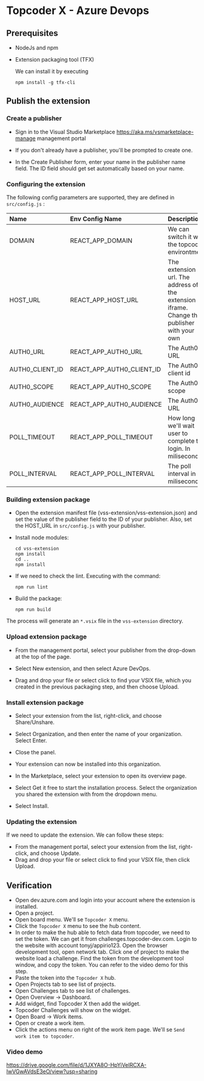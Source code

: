 # Topcoder X - Azure Devops

## Prerequisites
- NodeJs and npm
- Extension packaging tool (TFX)
    
    We can install it by executing
    ```
    npm install -g tfx-cli
    ```

## Publish the extension

### Create a publisher

- Sign in to the Visual Studio Marketplace https://aka.ms/vsmarketplace-manage management portal

- If you don't already have a publisher, you'll be prompted to create one.

- In the Create Publisher form, enter your name in the publisher name field. The ID field should get set automatically based on your name.

### Configuring the extension

The following config parameters are supported, they are defined in `src/config.js` :

| Name | Env Config Name | Description | Default |
| :------------------------------------- | :---------------------------------------- | :------------------------------ | :------------------------------ |
| DOMAIN | REACT_APP_DOMAIN                                  | We can switch it with the topcoder environtment | `topcoder-dev.com`                              |
| HOST_URL | REACT_APP_HOST_URL | The extension url. The address of the extension iframe. Change the publisher with your own | `https://{publisher}.gallerycdn.vsassets.io` |
| AUTH0_URL | REACT_APP_AUTH0_URL | The Auth0 URL | `https://topcoder-dev.auth0.com/oauth` |
| AUTH0_CLIENT_ID | REACT_APP_AUTH0_CLIENT_ID | The Auth0 client id |  |
| AUTH0_SCOPE | REACT_APP_AUTH0_SCOPE | The Auth0 scope | `openid profile offline_access` |
| AUTH0_AUDIENCE | REACT_APP_AUTH0_AUDIENCE | The Auth0 URL | `https://api.topcoder.com/` |
| POLL_TIMEOUT | REACT_APP_POLL_TIMEOUT | How long we'll wait user to complete the login. In milisecond. | `5 * 60 * 1000 // 5 mins` |
| POLL_INTERVAL | REACT_APP_POLL_INTERVAL | The poll interval in milisecond | `10 * 1000 // 10 seconds` |

### Building extension package

- Open the extension manifest file (vss-extension/vss-extension.json) and set the value of the publisher field to the ID of your publisher. Also, set the HOST_URL in `src/config.js` with your publisher.

- Install node modules:
    ```
    cd vss-extension
    npm install
    cd ..
    npm install
    ```

- If we need to check the lint. Executing with the command:
    ```
    npm run lint
    ```

- Build the package:
    ```
    npm run build
    ```

The process will generate an `*.vsix` file in the `vss-extension` directory.

### Upload extension package

- From the management portal, select your publisher from the drop-down at the top of the page.

- Select New extension, and then select Azure DevOps.

- Drag and drop your file or select click to find your VSIX file, which you created in the previous packaging step, and then choose Upload.


### Install extension package

- Select your extension from the list, right-click, and choose Share/Unshare.

- Select Organization, and then enter the name of your organization. Select Enter.

- Close the panel.

- Your extension can now be installed into this organization.

- In the Marketplace, select your extension to open its overview page.

- Select Get it free to start the installation process. Select the organization you shared the extension with from the dropdown menu.

- Select Install.

### Updating the extension

If we need to update the extension. We can follow these steps:

- From the management portal, select your extension from the list, right-click, and choose Update.
- Drag and drop your file or select click to find your VSIX file, then click Upload.


## Verification

- Open dev.azure.com and login into your account where the extension is installed.
- Open a project. 
- Open board menu. We'll se `Topcoder X` menu.
- Click the `Topcoder X` menu to see the hub content.
- In order to make the hub able to fetch data from topcoder, we need to set the token. We can get it from challenges.topcoder-dev.com. Login to the website with account tonyj/appirio123. Open the browser development tool, open network tab. Click one of project to make the website load a challenge. Find the token from the development tool window, and copy the token. You can refer to the video demo for this step.
- Paste the token into the `Topcoder X` hub.
- Open Projects tab to see list of projects.
- Open Challenges tab to see list of challenges.
- Open Overview -> Dashboard.
- Add widget, find Topcoder X then add the widget.
- Topcoder Challenges will show on the widget.
- Open Board -> Work items.
- Open or create a work item.
- Click the actions menu on right of the work item page. We'll se `Send work item to topcoder`.

### Video demo

https://drive.google.com/file/d/1JXYA8O-HpYiVelRCXA-IwVGwAVdsE3eO/view?usp=sharing